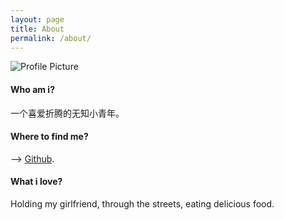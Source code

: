 ```yaml
---
layout: page
title: About
permalink: /about/
---
```


<img src="{{ site.baseurl }}/assets/an_owl.jpg" title="Profile Picture" class="profile">

#### Who am i?
一个喜爱折腾的无知小青年。
#### Where to find me?
--> [Github](https://github.com/fzzf0618).
#### What i love?
Holding my girlfriend, through the streets, eating delicious food.

[centrarium]: https://github.com/bencentra/centrarium
[bencentra]: http://bencentra.com
[jekyll]: https://github.com/jekyll/jekyll
